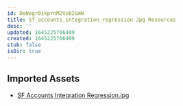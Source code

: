 ```yaml
---
id: DoNegr0ikprnM2VvBIGmN
title: Sf_accounts_integration_regression Jpg Resources
desc: ''
updated: 1645225706409
created: 1645225706409
stub: false
isDir: true
---
```

## Imported Assets
- [SF Accounts Integration Regression.jpg](/assets/sf-accounts-integration-regression-hvJj8w3kxbjU.jpg)
